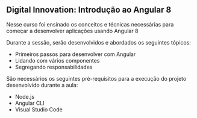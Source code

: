 <h2>Digital Innovation: Introdução ao Angular 8</h2>

Nesse curso foi ensinado os conceitos e técnicas necessárias para começar a desenvolver aplicações usando Angular 8

Durante a sessão, serão desenvolvidos e abordados os seguintes tópicos:


* Primeiros passos para desenvolver com Angular 
* Lidando com vários componentes
* Segregando responsabilidades


São necessários os seguintes pré-requisitos para a execução do projeto desenvolvido durante a aula:

* Node.js
* Angular CLI
* Visual Studio Code


